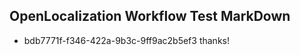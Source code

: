 ## OpenLocalization Workflow Test MarkDown
* bdb7771f-f346-422a-9b3c-9ff9ac2b5ef3 thanks!

<!--HONumber=Jul16_HO3-->


